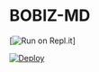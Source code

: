 # BOBIZ-MD


[![Run on Repl.it](https://repl.it/badge/github/quiec/whatsasena)]

[![Deploy](https://dashboard.heroku.com/new?template=https:////githubsilana-aqua-boysilana-aqua-boy/alihPublic)]()
